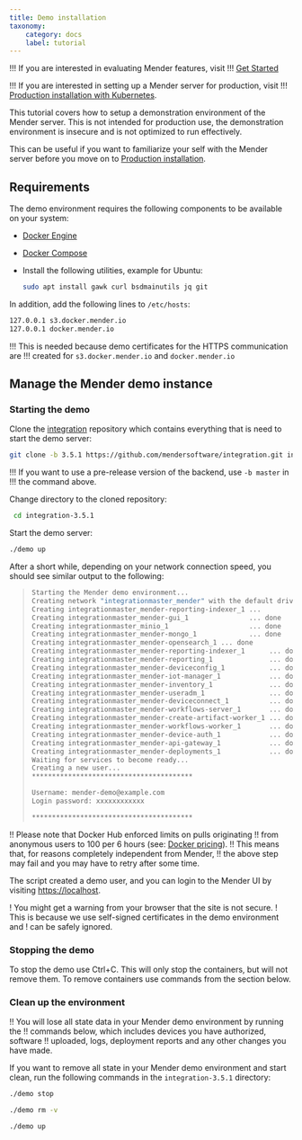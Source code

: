 ```yaml
---
title: Demo installation
taxonomy:
    category: docs
    label: tutorial
---
```


!!! If you are interested in evaluating Mender features, visit
!!! [Get Started](../../01.Get-started/chapter.md)

!!! If you are interested in setting up a Mender server for production, visit
!!! [Production installation with Kubernetes](../04.Production-installation-with-kubernetes/docs.md).

This tutorial covers how to setup a demonstration environment of the Mender
server. This is not intended for production use, the demonstration environment
is insecure and is not optimized to run effectively.

This can be useful if you want to familiarize your self with the Mender server
before you move on to
[Production installation](../04.Production-installation-with-kubernetes/docs.md).

## Requirements

The demo environment requires the following components to be available
on your system:

* [Docker Engine](https://docs.docker.com/engine/install?target=_blank)
* [Docker Compose](https://docs.docker.com/compose/install?target=_blank)
* Install the following utilities, example for Ubuntu:

    ```bash
    sudo apt install gawk curl bsdmainutils jq git
    ```

In addition, add the following lines to `/etc/hosts`:

```bash
127.0.0.1 s3.docker.mender.io
127.0.0.1 docker.mender.io
```

!!! This is needed because demo certificates for the HTTPS communication are
!!! created for `s3.docker.mender.io` and `docker.mender.io`

## Manage the Mender demo instance

### Starting the demo

Clone the [integration](https://github.com/mendersoftware/integration?target=_blank)
repository which contains everything that is need to start the demo server:
<!--AUTOVERSION: "-b %"/integration "integration-%"/integration -->
```bash
git clone -b 3.5.1 https://github.com/mendersoftware/integration.git integration-3.5.1
```

<!--AUTOVERSION: "use `-b %`"/ignore-->
!!! If you want to use a pre-release version of the backend, use `-b master` in
!!! the command above.

Change directory to the cloned repository:
<!--AUTOVERSION: "integration-%"/integration -->
```bash
 cd integration-3.5.1
```

Start the demo server:

```bash
./demo up
```

After a short while, depending on your network connection speed, you should see
similar output to the following:

>```bash
>Starting the Mender demo environment...
>Creating network "integrationmaster_mender" with the default driver
>Creating integrationmaster_mender-reporting-indexer_1 ...
>Creating integrationmaster_mender-gui_1               ... done
>Creating integrationmaster_minio_1                    ... done
>Creating integrationmaster_mender-mongo_1             ... done
>Creating integrationmaster_mender-opensearch_1 ... done
>Creating integrationmaster_mender-reporting-indexer_1      ... done
>Creating integrationmaster_mender-reporting_1              ... done
>Creating integrationmaster_mender-deviceconfig_1           ... done
>Creating integrationmaster_mender-iot-manager_1            ... done
>Creating integrationmaster_mender-inventory_1              ... done
>Creating integrationmaster_mender-useradm_1                ... done
>Creating integrationmaster_mender-deviceconnect_1          ... done
>Creating integrationmaster_mender-workflows-server_1       ... done
>Creating integrationmaster_mender-create-artifact-worker_1 ... done
>Creating integrationmaster_mender-workflows-worker_1       ... done
>Creating integrationmaster_mender-device-auth_1            ... done
>Creating integrationmaster_mender-api-gateway_1            ... done
>Creating integrationmaster_mender-deployments_1            ... done
>Waiting for services to become ready...
>Creating a new user...
>****************************************
>
>Username: mender-demo@example.com
>Login password: xxxxxxxxxxxx
>
>****************************************
>```

!! Please note that Docker Hub enforced limits on pulls originating
!! from anonymous users to 100 per 6 hours (see: [Docker pricing](https://www.docker.com/pricing)).
!! This means that, for reasons completely independent from Mender,
!! the above step may fail and you may have to retry after some time.

The script created a demo user, and you can login to the Mender UI by visiting
[https://localhost](https://localhost?target=_blank).

! You might get a warning from your browser that the site is not secure.
! This is because we use self-signed certificates in the demo environment and
! can be safely ignored.

### Stopping the demo

To stop the demo use Ctrl+C.
This will only stop the containers, but will not remove them.
To remove containers use commands from the section below.

### Clean up the environment

!! You will lose all state data in your Mender demo environment by running the
!! commands below, which includes devices you have authorized, software
!! uploaded, logs, deployment reports and any other changes you have made.

<!--AUTOVERSION: "integration-%"/integration -->
If you want to remove all state in your Mender demo environment and start clean,
run the following commands in the `integration-3.5.1` directory:

```bash
./demo stop
```

```bash
./demo rm -v
```

```bash
./demo up
```
